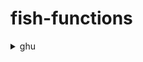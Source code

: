 # fish-functions

<details>
<summary>ghu</summary>

this is github util command.
This command uses [fish-shell](https://github.com/fish-shell/fish-shell) and [ghq](https://github.com/motemen/ghq) and [gh](https://cli.github.com/).

please install these in advance.

## Install

```sh
$ ghq get -p nkmr-jp/fish-functions
$ cd ~/ghq/github.com/nkmr-jp/fish-functions
$ ln -s (pwd)/ghu.fish ~/.config/fish/functions/ghu.fish
```

add setting `~/.config/fish/config.fish`
```fish
set -x GITHUB_USER_NAME [your github user name]
```

reload config.fish
```sh
$ . ~/.config/fish/config.fish
```

## Usage
```sh
$ ghu
Usage: ghu COMMAND [keyword]

Commands:
  search      open github search page.
  init        create local and github repository.
              usage: ghu init REPOSITORY_NAME [editor]
  list        open github repositories page.
  open        open github repository page. if without [keyword] open current dir repository page.
  get         clone with a remote repository and change directory
```

</details>
